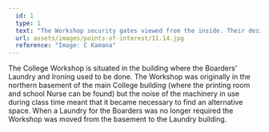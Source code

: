 ```yaml
---
  id: 1
  type: 1
  text: "The Workshop security gates viewed from the inside. Their design references the Sacred Heart of Jesus from where the College takes its name and to the love with which everything in the workshop is made or repaired. The Maintenance and Ground Staff, not all of whom are based in this building, are responsible for the cleaning, repair and upkeep of the College buildings and facilities. Their skills range from carpentry to welding, from tiling to landscaping, and from catering provision to security monitoring. As individuals they  are integral to the College community."
  url: assets/images/points-of-interest/11.14.jpg
  reference: "Image: C Kamana"
---
```

The College Workshop is situated in the building where the Boarders’ Laundry and Ironing used to be done. The Workshop was originally in the northern basement of the main College building (where the printing room and school Nurse can be found) but the noise of the machinery in use during class time meant that it became necessary to find an alternative space. When a Laundry for the Boarders was no longer required the Workshop was moved from the basement to the Laundry building.  
